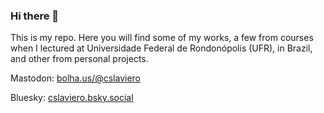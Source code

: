 ### Hi there 👋

This is my repo. Here you will find some of my works, a few from courses when I lectured at Universidade Federal de Rondonópolis (UFR), in Brazil, and other from personal projects.

Mastodon: <a rel="me" href="https://bolha.us/@cslaviero">bolha.us/@cslaviero</a>

Bluesky: <a rel="me" href="https://cslaviero.bsky.social">cslaviero.bsky.social</a>
